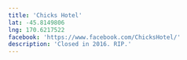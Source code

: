 ```yaml
---
title: 'Chicks Hotel'
lat: -45.8149806
lng: 170.6217522
facebook: 'https://www.facebook.com/ChicksHotel/'
description: 'Closed in 2016. RIP.'
---
```

